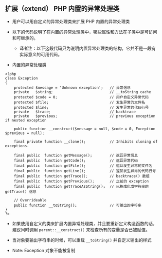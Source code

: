 ## 扩展（extend） PHP 内置的异常处理类
* 用户可以用自定义的异常处理类来扩展 PHP 内置的异常处理类

* 以下的代码说明了在内置的异常处理类中，哪些属性和方法在子类中是可访问和可继承的。
    * 译者注：以下这段代码只为说明内置异常处理类的结构，它并不是一段有实际意义的可用代码。

* 内置的异常处理类
```
<?php
class Exception
{
    protected $message = 'Unknown exception';   // 异常信息
    private   $string;                          // __toString cache
    protected $code = 0;                        // 用户自定义异常代码
    protected $file;                            // 发生异常的文件名
    protected $line;                            // 发生异常的代码行号
    private   $trace;                           // backtrace
    private   $previous;                        // previous exception if nested exception

    public function __construct($message = null, $code = 0, Exception $previous = null);

    final private function __clone();           // Inhibits cloning of exceptions.

    final public  function getMessage();        // 返回异常信息
    final public  function getCode();           // 返回异常代码
    final public  function getFile();           // 返回发生异常的文件名
    final public  function getLine();           // 返回发生异常的代码行号
    final public  function getTrace();          // backtrace() 数组
    final public  function getPrevious();       // 之前的 exception
    final public  function getTraceAsString();  // 已格成化成字符串的 getTrace() 信息

    // Overrideable
    public function __toString();               // 可输出的字符串
}
?>
```

* 如果使用自定义的类来扩展内置异常处理类，并且要重新定义构造函数的话，建议同时调用 `parent::__construct()` 来检查所有的变量是否已被赋值。

* 当对象要输出字符串的时候，可以重载 `__toString()` 并自定义输出的样式

* Note: Exception 对象不能被复制

